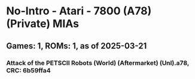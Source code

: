 # No-Intro - Atari - 7800 (A78) (Private) MIAs
## Games: 1, ROMs: 1, as of 2025-03-21

### Attack of the PETSCII Robots (World) (Aftermarket) (Unl).a78, CRC: 6b59ffa4
